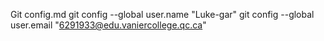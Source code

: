 Git config.md 
git config --global user.name "Luke-gar"
git config --global user.email "6291933@edu.vaniercollege.qc.ca"